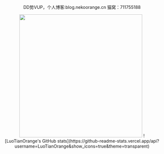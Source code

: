 <p align="center">DD势VUP，个人博客:blog.nekoorange.cn 猫窝：711755188</p>
<div align=center>
<img src="https://stats.justsong.cn/api/bilibili/?id=32256434&theme=default" width="400" height="auto">
![LuoTianOrange's GitHub stats](https://github-readme-stats.vercel.app/api?username=LuoTianOrange&show_icons=true&theme=transparent)
</div>

